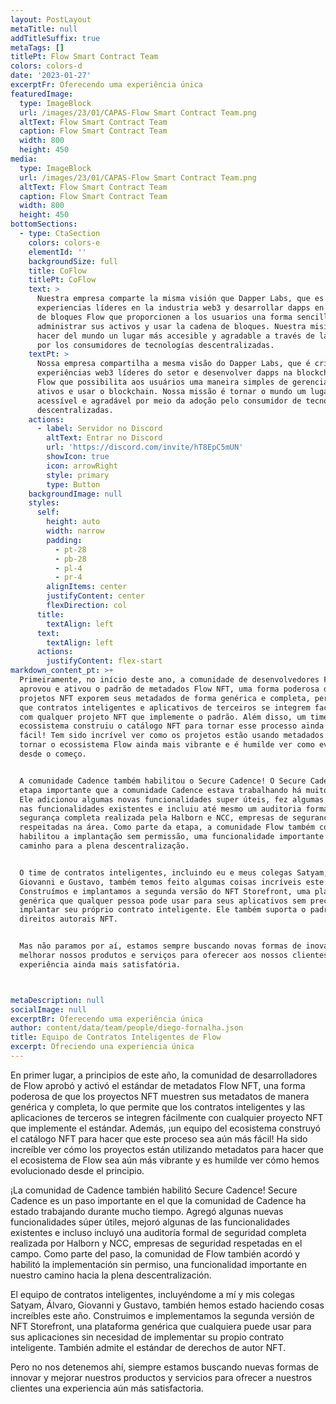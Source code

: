 ```yaml
---
layout: PostLayout
metaTitle: null
addTitleSuffix: true
metaTags: []
titlePt: Flow Smart Contract Team
colors: colors-d
date: '2023-01-27'
excerptFr: Oferecendo uma experiência única
featuredImage:
  type: ImageBlock
  url: /images/23/01/CAPAS-Flow Smart Contract Team.png
  altText: Flow Smart Contract Team
  caption: Flow Smart Contract Team
  width: 800
  height: 450
media:
  type: ImageBlock
  url: /images/23/01/CAPAS-Flow Smart Contract Team.png
  altText: Flow Smart Contract Team
  caption: Flow Smart Contract Team
  width: 800
  height: 450
bottomSections:
  - type: CtaSection
    colors: colors-e
    elementId: ''
    backgroundSize: full
    title: CoFlow
    titlePt: CoFlow
    text: >
      Nuestra empresa comparte la misma visión que Dapper Labs, que es crear
      experiencias líderes en la industria web3 y desarrollar dapps en la cadena
      de bloques Flow que proporcionen a los usuarios una forma sencilla de
      administrar sus activos y usar la cadena de bloques. Nuestra misión es
      hacer del mundo un lugar más accesible y agradable a través de la adopción
      por los consumidores de tecnologías descentralizadas.
    textPt: >
      Nossa empresa compartilha a mesma visão do Dapper Labs, que é criar
      experiências web3 líderes do setor e desenvolver dapps na blockchain da
      Flow que possibilita aos usuários uma maneira simples de gerenciar seus
      ativos e usar o blockchain. Nossa missão é tornar o mundo um lugar mais
      acessível e agradável por meio da adoção pelo consumidor de tecnologias
      descentralizadas.
    actions:
      - label: Servidor no Discord
        altText: Entrar no Discord
        url: 'https://discord.com/invite/hT8EpC5mUN'
        showIcon: true
        icon: arrowRight
        style: primary
        type: Button
    backgroundImage: null
    styles:
      self:
        height: auto
        width: narrow
        padding:
          - pt-28
          - pb-28
          - pl-4
          - pr-4
        alignItems: center
        justifyContent: center
        flexDirection: col
      title:
        textAlign: left
      text:
        textAlign: left
      actions:
        justifyContent: flex-start
markdown_content_pt: >+
  Primeiramente, no início deste ano, a comunidade de desenvolvedores Flow
  aprovou e ativou o padrão de metadados Flow NFT, uma forma poderosa de
  projetos NFT exporem seus metadados de forma genérica e completa, permitindo
  que contratos inteligentes e aplicativos de terceiros se integrem facilmente
  com qualquer projeto NFT que implemente o padrão. Além disso, um time de
  ecossistema construiu o catálogo NFT para tornar esse processo ainda mais
  fácil! Tem sido incrível ver como os projetos estão usando metadados para
  tornar o ecossistema Flow ainda mais vibrante e é humilde ver como evoluímos
  desde o começo.


  A comunidade Cadence também habilitou o Secure Cadence! O Secure Cadence é uma
  etapa importante que a comunidade Cadence estava trabalhando há muito tempo.
  Ele adicionou algumas novas funcionalidades super úteis, fez algumas melhorias
  nas funcionalidades existentes e incluiu até mesmo um auditoria formal de
  segurança completa realizada pela Halborn e NCC, empresas de segurança
  respeitadas na área. Como parte da etapa, a comunidade Flow também concordou e
  habilitou a implantação sem permissão, uma funcionalidade importante em nosso
  caminho para a plena descentralização.


  O time de contratos inteligentes, incluindo eu e meus colegas Satyam, Álvaro,
  Giovanni e Gustavo, também temos feito algumas coisas incríveis este ano.
  Construímos e implantamos a segunda versão do NFT Storefront, uma plataforma
  genérica que qualquer pessoa pode usar para seus aplicativos sem precisar
  implantar seu próprio contrato inteligente. Ele também suporta o padrão de
  direitos autorais NFT.


  Mas não paramos por aí, estamos sempre buscando novas formas de inovar e
  melhorar nossos produtos e serviços para oferecer aos nossos clientes uma
  experiência ainda mais satisfatória.



metaDescription: null
socialImage: null
excerptBr: Oferecendo uma experiência única
author: content/data/team/people/diego-fornalha.json
title: Equipo de Contratos Inteligentes de Flow
excerpt: Ofreciendo una experiencia única
---
```

En primer lugar, a principios de este año, la comunidad de desarrolladores de Flow aprobó y activó el estándar de metadatos Flow NFT, una forma poderosa de que los proyectos NFT muestren sus metadatos de manera genérica y completa, lo que permite que los contratos inteligentes y las aplicaciones de terceros se integren fácilmente con cualquier proyecto NFT que implemente el estándar. Además, ¡un equipo del ecosistema construyó el catálogo NFT para hacer que este proceso sea aún más fácil! Ha sido increíble ver cómo los proyectos están utilizando metadatos para hacer que el ecosistema de Flow sea aún más vibrante y es humilde ver cómo hemos evolucionado desde el principio.

¡La comunidad de Cadence también habilitó Secure Cadence! Secure Cadence es un paso importante en el que la comunidad de Cadence ha estado trabajando durante mucho tiempo. Agregó algunas nuevas funcionalidades súper útiles, mejoró algunas de las funcionalidades existentes e incluso incluyó una auditoría formal de seguridad completa realizada por Halborn y NCC, empresas de seguridad respetadas en el campo. Como parte del paso, la comunidad de Flow también acordó y habilitó la implementación sin permiso, una funcionalidad importante en nuestro camino hacia la plena descentralización.

El equipo de contratos inteligentes, incluyéndome a mí y mis colegas Satyam, Álvaro, Giovanni y Gustavo, también hemos estado haciendo cosas increíbles este año. Construimos e implementamos la segunda versión de NFT Storefront, una plataforma genérica que cualquiera puede usar para sus aplicaciones sin necesidad de implementar su propio contrato inteligente. También admite el estándar de derechos de autor NFT.

Pero no nos detenemos ahí, siempre estamos buscando nuevas formas de innovar y mejorar nuestros productos y servicios para ofrecer a nuestros clientes una experiencia aún más satisfactoria.
